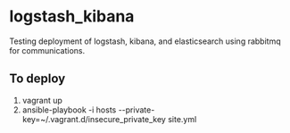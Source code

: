 # logstash_kibana


Testing deployment of logstash, kibana, and elasticsearch using rabbitmq for communications. 

## To deploy
1. vagrant up
2. ansible-playbook -i hosts --private-key=~/.vagrant.d/insecure_private_key site.yml 
